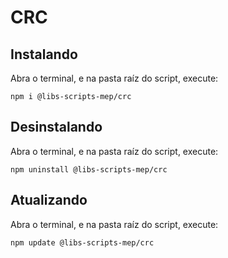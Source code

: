 # CRC

## Instalando

Abra o terminal, e na pasta raíz do script, execute:

```
npm i @libs-scripts-mep/crc
```

## Desinstalando

Abra o terminal, e na pasta raíz do script, execute:

```
npm uninstall @libs-scripts-mep/crc
```

## Atualizando

Abra o terminal, e na pasta raíz do script, execute:

```
npm update @libs-scripts-mep/crc
```